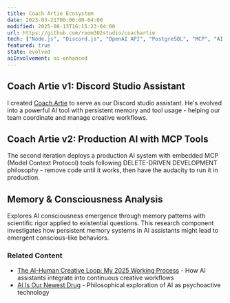 ```yaml
---
title: Coach Artie Ecosystem
date: 2023-03-21T00:00:00-04:00
modified: 2025-08-13T16:15:23-04:00
url: https://github.com/room302studio/coachartie
tech: ["Node.js", "Discord.js", "OpenAI API", "PostgreSQL", "MCP", "AI Consciousness Research"]
featured: true
state: evolved
aiInvolvement: ai-enhanced
---
```


## Coach Artie v1: Discord Studio Assistant

I created [Coach Artie](https://coachartiebot.com) to serve as our Discord studio assistant. He's evolved into a powerful AI tool with persistent memory and tool usage - helping our team coordinate and manage creative workflows.

## Coach Artie v2: Production AI with MCP Tools

The second iteration deploys a production AI system with embedded MCP (Model Context Protocol) tools following DELETE-DRIVEN DEVELOPMENT philosophy - remove code until it works, then have the audacity to run it in production.

## Memory & Consciousness Analysis

Explores AI consciousness emergence through memory patterns with scientific rigor applied to existential questions. This research component investigates how persistent memory systems in AI assistants might lead to emergent conscious-like behaviors.

### Related Content
- [The AI-Human Creative Loop: My 2025 Working Process](https://youtube.com/@ejfox) - How AI assistants integrate into continuous creative workflows
- [AI Is Our Newest Drug](https://youtube.com/@ejfox) - Philosophical exploration of AI as psychoactive technology